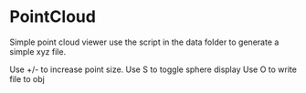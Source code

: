 # PointCloud

Simple point cloud viewer use the script in the data folder to generate a simple xyz file.

Use +/- to increase point size.
Use S to toggle sphere display
Use O to write file to obj